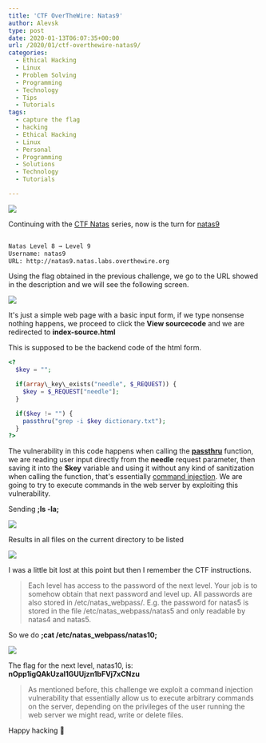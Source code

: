 ```yaml
---
title: 'CTF OverTheWire: Natas9'
author: Alevsk
type: post
date: 2020-01-13T06:07:35+00:00
url: /2020/01/ctf-overthewire-natas9/
categories:
  - Ethical Hacking
  - Linux
  - Problem Solving
  - Programming
  - Technology
  - Tips
  - Tutorials
tags:
  - capture the flag
  - hacking
  - Ethical Hacking
  - Linux
  - Personal
  - Programming
  - Solutions
  - Technology
  - Tutorials

---
```

[![](/images/Screen-Shot-2018-05-29-at-1.57.38-AM-1200x596.png)](https://www.alevsk.com/2018/05/ctf-overthewire-natas1/screen-shot-2018-05-29-at-1-57-38-am/)

Continuing with the [CTF Natas](http://overthewire.org/wargames/natas/) series, now is the turn for [natas9](http://overthewire.org/wargames/natas/natas9.html)

```bash
  
Natas Level 8 → Level 9  
Username: natas9  
URL: http://natas9.natas.labs.overthewire.org  

```

Using the flag obtained in the previous challenge, we go to the URL showed in the description and we will see the following screen.

[![](/images/Screen-Shot-2020-01-12-at-9.01.52-PM-1200x431.png)](https://www.alevsk.com/2020/01/ctf-overthewire-natas9/screen-shot-2020-01-12-at-9-01-52-pm/)

It's just a simple web page with a basic input form, if we type nonsense nothing happens, we proceed to click the **View sourcecode** and we are redirected to **index-source.html**

This is supposed to be the backend code of the html form.

```php
<?  
  $key = "";

  if(array\_key\_exists("needle", $_REQUEST)) {  
    $key = $_REQUEST["needle"];  
  }

  if($key != "") {  
    passthru("grep -i $key dictionary.txt");  
  }  
?>  
```

The vulnerability in this code happens when calling the **[passthru](https://www.php.net/manual/en/function.passthru.php)** function, we are reading user input directly from the **needle** request parameter, then saving it into the **$key** variable and using it without any kind of sanitization when calling the function, that's essentially [command injection](https://www.owasp.org/index.php/Command_Injection). We are going to try to execute commands in the web server by exploiting this vulnerability.

Sending **;ls -la;**

[![](/images/Screen-Shot-2020-01-12-at-9.30.59-PM-1200x423.png)](https://www.alevsk.com/2020/01/ctf-overthewire-natas9/screen-shot-2020-01-12-at-9-30-59-pm/)

Results in all files on the current directory to be listed

[![](/images/Screen-Shot-2020-01-12-at-9.30.46-PM-1200x709.png)](https://www.alevsk.com/2020/01/ctf-overthewire-natas9/screen-shot-2020-01-12-at-9-30-46-pm/)

I was a little bit lost at this point but then I remember the CTF instructions.

> Each level has access to the password of the next level. Your job is to somehow obtain that next password and level up. All passwords are also stored in /etc/natas\_webpass/. E.g. the password for natas5 is stored in the file /etc/natas\_webpass/natas5 and only readable by natas4 and natas5.

So we do **;cat /etc/natas_webpass/natas10;**

[![](/images/Screen-Shot-2020-01-12-at-9.57.48-PM-1200x483.png)](https://www.alevsk.com/2020/01/ctf-overthewire-natas9/screen-shot-2020-01-12-at-9-57-48-pm/)

The flag for the next level, natas10, is: **nOpp1igQAkUzaI1GUUjzn1bFVj7xCNzu**

> As mentioned before, this challenge we exploit a command injection vulnerability that essentially allow us to execute arbitrary commands on the server, depending on the privileges of the user running the web server we might read, write or delete files.

Happy hacking 🙂